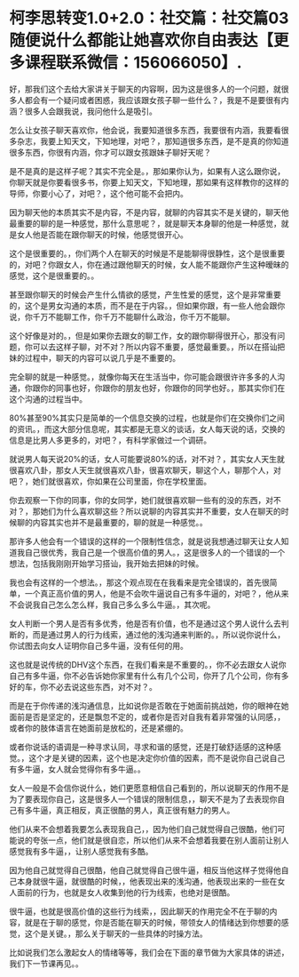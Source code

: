 # 柯李思转变1.0+2.0：社交篇：社交篇03随便说什么都能让她喜欢你自由表达【更多课程联系微信：156066050】.

好，那我们这个去给大家讲关于聊天的内容啊，因为这是很多人的一个问题，就很多人都会有一个疑问或者困惑，我应该跟女孩子聊一些什么？，我是不是要很有内涵？很多人会跟我说，我问他什么是吸引。

怎么让女孩子聊天喜欢你，他会说，我要知道很多东西，我要很有内涵，我要看很多杂志，我要上知天文，下知地理，对吧？，那知道很多东西，是不是真的你知道很多东西，你很有内涵，你才可以跟女孩跟妹子聊好天呢？

是不是真的是这样子呢？其实不完全是。，那如果你认为，如果有人这么跟你说，你聊天就是你要看很多书，你要上知天文，下知地理，那如果有这样教你的这样的导师，你要小心了，对吧？，这个他可能不会把内。

因为聊天他的本质其实不是内容，不是内容，就聊的内容其实不是关键的，聊天他最重要的聊的是一种感觉，那什么意思呢？，就是聊天本身聊的他是一种感觉，就是女人他是否能在跟你聊天的时候，他感觉很开心。

这个是很重要的。，你们两个人在聊天的时候是不是能聊得很静性，这个是很重要的，对吧？你跟女人，你在通过跟他聊天的时候，女人能不能跟你产生这种暧昧的感觉，这个是很重要的。。

甚至跟你聊天的时候会产生什么情欲的感觉，产生性爱的感觉，这个是非常重要的，这个是男女沟通的本质，而不是在于内容。，但如果你跟，有一些人他会跟你说，你千万不能聊工作，你千万不能聊什么政治，你千万不能聊。

这个好像是对的。，但是如果你去跟女的聊工作，女的跟你聊得很开心，那没有问题，你可以去这样子聊，对不对？所以内容不重要，感觉最重要。，所以在搭讪把妹的过程中，聊天的内容可以说几乎是不重要的。

完全聊的就是一种感觉。，就像你每天在生活当中，你可能会跟很许许多多的人沟通，你跟你的同事也好，你跟你的朋友也好，你跟你的同学也好。，那其实你们在这个沟通的过程当中。

80%甚至90%其实只是简单的一个信息交换的过程，也就是你们在交换你们之间的资讯。，而这大部分信息呢，其实都是无意义的谈话，女人每天说的话，交换的信息是比男人多更多的，对吧？，有科学家做过一个调研。

就说男人每天说20%的话，女人可能要说80%的话，对不对？，其实女人天生就很喜欢八卦，那女人天生就很喜欢八卦，很喜欢聊天，聊这个人，聊那个人，对吧？，她们就很喜欢，你如果在公司里面，你在学校里面。

你去观察一下你的同事，你的女同学，她们就很喜欢聊一些有的没的东西，对不对？，那她们为什么喜欢聊这些？所以说聊的内容其实并不重要，女人在聊天的时候聊的内容其实也并不是最重要的，聊的就是一种感觉。。

那许多人他会有一个错误的这样的一个限制性信念，就是说我想通过聊天让女人知道我自己很优秀，我自己是一个很高价值的男人。，这是很多人的一个错误的一个想法，包括我刚刚开始学习搭讪，我开始去把妹的时候。

我也会有这样的一个想法。，那这个观点现在在我看来是完全错误的，首先很简单，一个真正高价值的男人，他是不会吹牛逼说自己有多牛逼的，对吧？，他从来不会说我自己怎么怎么样，我自己多么多么牛逼。，其次呢。

女人判断一个男人是否有多优秀，他是否有价值，也不是通过这个男人说什么去判断的，而是通过男人的行为线索，通过他的浅沟通来判断的。，所以说你说什么，你试图去向女人证明你自己多牛逼，没有任何的用。

这也就是说传统的DHV这个东西，在我们看来是不重要的。，你不必去跟女人说你自己有多牛逼，你不必告诉她你家里有什么有几个公司，你开了几个公司，你有多好的车，你不必去说这些东西，对不对？。

而是在于你传递的浅沟通信息，比如说你是否敢在于她面前挑战她，你的眼神在她面前是否是坚定的，还是飘忽不定的，或者你是否对自我有着非常强的认同感，，或者你的肢体语言在她面前是放松的，还是紧绷的。

或者你说话的语调是一种寻求认同，寻求和谐的感觉，还是打破舒适感的这种感觉。，这个才是关键的因素，这个也是决定你价值的因素，而不是说你自己说自己有多牛逼，女人就会觉得你有多牛逼。。

女人一般是不会信你说什么，她们更愿意相信自己看到的，所以说聊天的作用不是为了要表现你自己，这是很多人一个错误的限制信息，，聊天不是为了去表现你自己有多牛逼，真正相反，真正很酷的男人，真正很有魅力的男人。

他们从来不会想着我要怎么表现我自己，，因为他们自己就觉得自己很酷，他们可能说的夸张一点，他们就是很自恋，所以他们从来不会想着我要在别人面前让别人感觉我有多牛逼，，让别人感觉我有多酷。

因为他自己就觉得自己很酷，他自己就觉得自己很牛逼，相反当他这样子觉得他自己本身就很牛逼，就很酷的时候，，他表现出来的浅沟通，他表现出来的一些在女人面前的行为，也就是女人收集到他的行为线索，也绝对是很酷。

很牛逼，也就是很高价值的这些行为线索，，因此聊天的作用完全不在于聊的内容，就是在于聊的感觉，你是否能在聊天的时候，带领女人的情绪达到你想要的感觉，这个是关键。，那么关于聊天的一些具体的时操方法。

比如说我们怎么激起女人的情绪等等，我们会在下面的章节做为大家具体的讲述，我们下一节课再见。。
